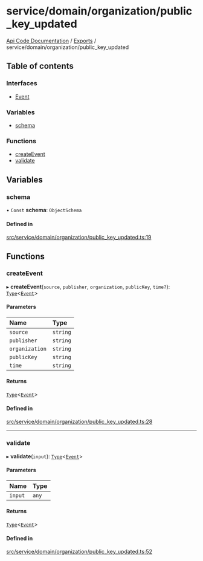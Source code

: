 # service/domain/organization/public\_key\_updated
 
[Api Code Documentation](../README.md) / [Exports](../modules.md) / service/domain/organization/public\_key\_updated

## Table of contents

### Interfaces

- [Event](../interfaces/service_domain_organization_public_key_updated.Event.md)

### Variables

- [schema](service_domain_organization_public_key_updated.md#schema)

### Functions

- [createEvent](service_domain_organization_public_key_updated.md#createevent)
- [validate](service_domain_organization_public_key_updated.md#validate)

## Variables

### schema

• `Const` **schema**: `ObjectSchema`

#### Defined in

[src/service/domain/organization/public_key_updated.ts:19](https://github.com/openkfw/TruBudget/blob/b9aaff0/api/src/service/domain/organization/public_key_updated.ts#L19)

## Functions

### createEvent

▸ **createEvent**(`source`, `publisher`, `organization`, `publicKey`, `time?`): [`Type`](result.md#type)<[`Event`](../interfaces/service_domain_organization_public_key_updated.Event.md)\>

#### Parameters

| Name | Type |
| :------ | :------ |
| `source` | `string` |
| `publisher` | `string` |
| `organization` | `string` |
| `publicKey` | `string` |
| `time` | `string` |

#### Returns

[`Type`](result.md#type)<[`Event`](../interfaces/service_domain_organization_public_key_updated.Event.md)\>

#### Defined in

[src/service/domain/organization/public_key_updated.ts:28](https://github.com/openkfw/TruBudget/blob/b9aaff0/api/src/service/domain/organization/public_key_updated.ts#L28)

___

### validate

▸ **validate**(`input`): [`Type`](result.md#type)<[`Event`](../interfaces/service_domain_organization_public_key_updated.Event.md)\>

#### Parameters

| Name | Type |
| :------ | :------ |
| `input` | `any` |

#### Returns

[`Type`](result.md#type)<[`Event`](../interfaces/service_domain_organization_public_key_updated.Event.md)\>

#### Defined in

[src/service/domain/organization/public_key_updated.ts:52](https://github.com/openkfw/TruBudget/blob/b9aaff0/api/src/service/domain/organization/public_key_updated.ts#L52)
